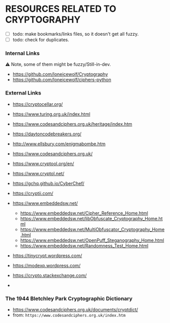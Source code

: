 # RESOURCES RELATED TO CRYPTOGRAPHY

- [ ] todo: make bookmarks/links files, so it doesn't get all fuzzy.
- [ ] todo: check for duplicates.

### Internal Links
⚠️ Note, some of them might be fuzzy/Still-in-dev.
- https://github.com/loneicewolf/Cryptography
- https://github.com/loneicewolf/ciphers-python


### External Links

- https://cryptocellar.org/
- https://www.turing.org.uk/index.html
- https://www.codesandciphers.org.uk/heritage/index.htm
- https://daytoncodebreakers.org/
- http://www.ellsbury.com/enigmabombe.htm
- https://www.codesandciphers.org.uk/

- https://www.cryptool.org/en/
- https://www.cryptol.net/
- https://gchq.github.io/CyberChef/
- https://cryptii.com/

- https://www.embeddedsw.net/
  - https://www.embeddedsw.net/Cipher_Reference_Home.html
  - https://www.embeddedsw.net/libObfuscate_Cryptography_Home.html
  - https://www.embeddedsw.net/MultiObfuscator_Cryptography_Home.html
  - https://www.embeddedsw.net/OpenPuff_Steganography_Home.html
  - https://www.embeddedsw.net/Randomness_Test_Home.html


- https://tinycrypt.wordpress.com/
- https://modexp.wordpress.com/

- https://crypto.stackexchange.com/
- 



### The 1944 Bletchley Park Cryptographic Dictionary
- https://www.codesandciphers.org.uk/documents/cryptdict/
- from: `https://www.codesandciphers.org.uk/index.htm`





























